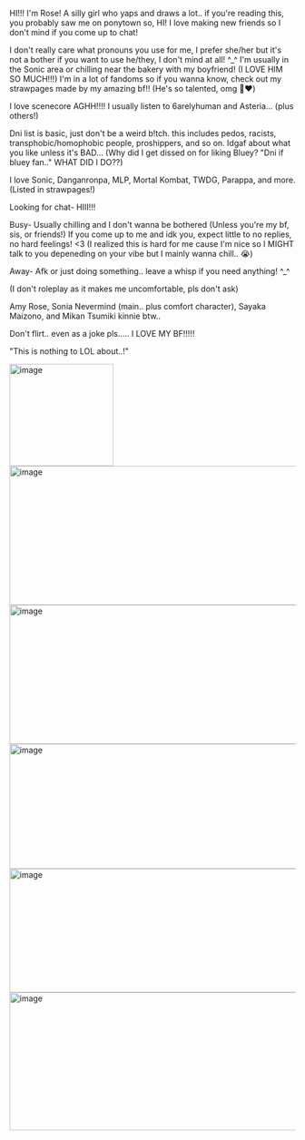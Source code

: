 HI!!! I'm Rose! A silly girl who yaps and draws a lot.. if you're reading this, you probably saw me on ponytown so, HI! I love making new friends so I don't mind if you come up to chat! 


I don't really care what pronouns you use for me, I prefer she/her but it's not a bother if you want to use he/they, I don't mind at all! ^_^
I'm usually in the Sonic area or chilling near the bakery with my boyfriend! (I LOVE HIM SO MUCH!!!) 
I'm in a lot of fandoms so if you wanna know, check out my strawpages made by my amazing bf!! (He's so talented, omg 🥺❤️) 

I love scenecore AGHH!!!! I usually listen to 6arelyhuman and Asteria... (plus others!) 

Dni list is basic, just don't be a weird b!tch. this includes pedos, racists, transphobic/homophobic people, proshippers, and so on. Idgaf about what you like unless it's BAD... (Why did I get dissed on for liking Bluey? "Dni if bluey fan.." WHAT DID I DO??)

I love Sonic, Danganronpa, MLP, Mortal Kombat, TWDG, Parappa, and more. (Listed in strawpages!)

Looking for chat- HIII!!!

Busy- Usually chilling and I don't wanna be bothered (Unless you're my bf, sis, or friends!) If you come up to me and idk you, expect little to no replies, no hard feelings! <3 (I realized this is hard for me cause I'm nice so I MIGHT talk to you depeneding on your vibe but I mainly wanna chill.. 😭)

Away- Afk or just doing something.. leave a whisp if you need anything! ^_^

(I don't roleplay as it makes me uncomfortable, pls don't ask)

Amy Rose, Sonia Nevermind (main.. plus comfort character), Sayaka Maizono, and Mikan Tsumiki kinnie btw..

Don't flirt.. even as a joke pls..... I LOVE MY BF!!!!!

"This is nothing to LOL about..!"

<img width="183" height="180" alt="image" src="https://github.com/user-attachments/assets/b7c2664b-42fd-41b0-916f-4a45b4e3c9e5" />


<img width="1194" height="245" alt="image" src="https://github.com/user-attachments/assets/49e8a641-bdf1-400c-9372-e3df10c4cc79" />

<img width="1195" height="245" alt="image" src="https://github.com/user-attachments/assets/7ab8e557-a752-4cc3-8480-389872fa1dbc" />

<img width="1084" height="220" alt="image" src="https://github.com/user-attachments/assets/7d6b9638-3f4e-4407-8ce7-14de2013a65c" />

<img width="1080" height="218" alt="image" src="https://github.com/user-attachments/assets/af5ec570-6a7b-4e0e-a9f5-a261bda7cb82" />

<img width="1200" height="243" alt="image" src="https://github.com/user-attachments/assets/a3a2b5d9-e391-4f1b-b90c-3a046d6ec67e" />

